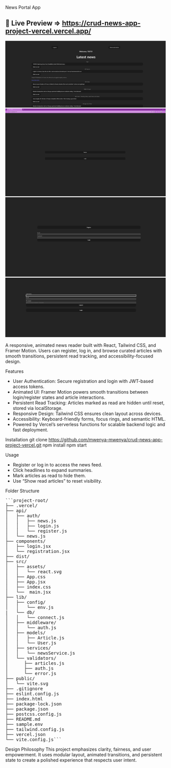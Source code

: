 News Portal App

## 🚀 Live Preview => https://crud-news-app-project-vercel.vercel.app/

[![Screenshot of CRUD News App](PREVIEW/MAIN_PAGE_SCREENSHOT.png)](https://crud-news-app-project-vercel.vercel.app/)
[![Screenshot of CRUD News App](PREVIEW/HOME_PAGE_SCREENSHOT.png)](https://crud-news-app-project-vercel.vercel.app/)
[![Screenshot of CRUD News App](PREVIEW/LOGIN_SCREENSHOT.png)](https://crud-news-app-project-vercel.vercel.app/)
[![Screenshot of CRUD News App](PREVIEW/REGISTER_SCREENSHOT.png)](https://crud-news-app-project-vercel.vercel.app/)

A responsive, animated news reader built with React, Tailwind CSS, and Framer Motion. Users can register, log in, and browse curated articles with smooth transitions, persistent read tracking, and accessibility-focused design.

Features
- User Authentication: Secure registration and login with JWT-based access tokens.
- Animated UI: Framer Motion powers smooth transitions between login/register states and article interactions.
- Persistent Read Tracking: Articles marked as read are hidden until reset, stored via localStorage.
- Responsive Design: Tailwind CSS ensures clean layout across devices.
- Accessibility: Keyboard-friendly forms, focus rings, and semantic HTML.
- Powered by Vercel’s serverless functions for scalable backend logic and fast deployment.

Installation
git clone https://github.com/mwenya-mwenya/crud-news-app-project-vercel.git
npm install
npm start

Usage
- Register or log in to access the news feed.
- Click headlines to expand summaries.
- Mark articles as read to hide them.
- Use “Show read articles” to reset visibility.
  
Folder Structure
<pre>```project-root/
├── .vercel/
├── api/
│   ├── auth/
│   │   ├── news.js
│   │   ├── login.js
│   │   └── register.js  
│   └── news.js
├── components/
│   ├── login.jsx
│   └── registration.jsx
├── dist/
├── src/
│   ├── assets/
│   │   └── react.svg
│   ├── App.css
│   ├── App.jsx
│   ├── index.css
│   └──  main.jsx
├── lib/
│   ├── config/
│   │   └── env.js
|   └── db/
│   │   └── connect.js
│   ├── middleware/
│   │   └── auth.js
│   ├── models/
│   │   ├── Article.js
│   │   └── User.js
│   ├── services/
│   │   └── newsService.js
│   └── validators/
│      ├── articles.js
│      ├── auth.js
│      └── error.js
├── public/
│   └── vite.svg
├── .gitignore
├── eslint.config.js
├── index.html
├── package-lock.json
├── package.json
├── postcss.config.js
├── README.md
├── sample.env
├── tailwind.config.js
├── vercel.json
└── vite.config.js```</pre>

Design Philosophy
This project emphasizes clarity, fairness, and user empowerment. It uses modular layout, animated transitions, and persistent state to create a polished experience that respects user intent.
